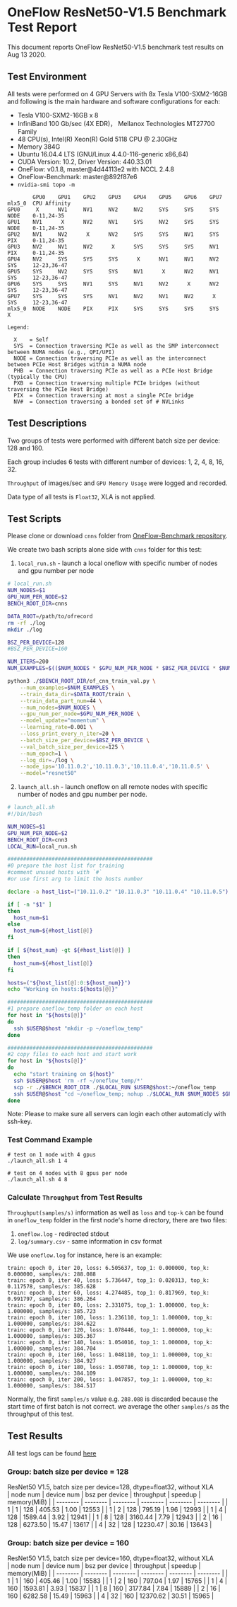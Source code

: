 # OneFlow ResNet50-V1.5 Benchmark Test Report
This document reports OneFlow ResNet50-V1.5 benchmark test results on Aug 13 2020. 

## Test Environment
All tests were performed on 4 GPU Servers with 8x Tesla V100-SXM2-16GB and following is the main hardware and software configurations for each:  
- Tesla V100-SXM2-16GB x 8
- InfiniBand 100 Gb/sec (4X EDR)， Mellanox Technologies MT27700 Family
- 48 CPU(s), Intel(R) Xeon(R) Gold 5118 CPU @ 2.30GHz
- Memory 384G
- Ubuntu 16.04.4 LTS (GNU/Linux 4.4.0-116-generic x86_64)
- CUDA Version: 10.2, Driver Version: 440.33.01
- OneFlow: v0.1.8, master@4d44113e2 with NCCL 2.4.8
- OneFlow-Benchmark: master@892f87e6
- `nvidia-smi topo -m`
```
        GPU0    GPU1    GPU2    GPU3    GPU4    GPU5    GPU6    GPU7    mlx5_0  CPU Affinity
GPU0     X      NV1     NV1     NV2     NV2     SYS     SYS     SYS     NODE    0-11,24-35
GPU1    NV1      X      NV2     NV1     SYS     NV2     SYS     SYS     NODE    0-11,24-35
GPU2    NV1     NV2      X      NV2     SYS     SYS     NV1     SYS     PIX     0-11,24-35
GPU3    NV2     NV1     NV2      X      SYS     SYS     SYS     NV1     PIX     0-11,24-35
GPU4    NV2     SYS     SYS     SYS      X      NV1     NV1     NV2     SYS     12-23,36-47
GPU5    SYS     NV2     SYS     SYS     NV1      X      NV2     NV1     SYS     12-23,36-47
GPU6    SYS     SYS     NV1     SYS     NV1     NV2      X      NV2     SYS     12-23,36-47
GPU7    SYS     SYS     SYS     NV1     NV2     NV1     NV2      X      SYS     12-23,36-47
mlx5_0  NODE    NODE    PIX     PIX     SYS     SYS     SYS     SYS      X

Legend:

  X    = Self
  SYS  = Connection traversing PCIe as well as the SMP interconnect between NUMA nodes (e.g., QPI/UPI)
  NODE = Connection traversing PCIe as well as the interconnect between PCIe Host Bridges within a NUMA node
  PHB  = Connection traversing PCIe as well as a PCIe Host Bridge (typically the CPU)
  PXB  = Connection traversing multiple PCIe bridges (without traversing the PCIe Host Bridge)
  PIX  = Connection traversing at most a single PCIe bridge
  NV#  = Connection traversing a bonded set of # NVLinks

```

## Test Descriptions
Two groups of tests were performed with different batch size per device: 128 and 160.

Each group includes 6 tests with different number of devices: 1, 2, 4, 8, 16, 32.

`Throughput` of images/sec and `GPU Memory Usage` were logged and recorded.

Data type of all tests is `Float32`, XLA is not applied.

## Test Scripts
Please clone or download `cnns` folder from [OneFlow-Benchmark repository](https://github.com/Oneflow-Inc/OneFlow-Benchmark/tree/master/Classification/cnns). 

We create two bash scripts alone side with `cnns` folder for this test:
1. `local_run.sh` - launch a local oneflow with specific number of nodes and gpu number per node
```bash
# local_run.sh
NUM_NODES=$1
GPU_NUM_PER_NODE=$2
BENCH_ROOT_DIR=cnns

DATA_ROOT=/path/to/ofrecord
rm -rf ./log
mkdir ./log

BSZ_PER_DEVICE=128 
#BSZ_PER_DEVICE=160

NUM_ITERS=200
NUM_EXAMPLES=$(($NUM_NODES * $GPU_NUM_PER_NODE * $BSZ_PER_DEVICE * $NUM_ITERS))

python3 ./$BENCH_ROOT_DIR/of_cnn_train_val.py \
    --num_examples=$NUM_EXAMPLES \
    --train_data_dir=$DATA_ROOT/train \
    --train_data_part_num=44 \
    --num_nodes=$NUM_NODES \
    --gpu_num_per_node=$GPU_NUM_PER_NODE \
    --model_update="momentum" \
    --learning_rate=0.001 \
    --loss_print_every_n_iter=20 \
    --batch_size_per_device=$BSZ_PER_DEVICE \
    --val_batch_size_per_device=125 \
    --num_epoch=1 \
    --log_dir=./log \
    --node_ips='10.11.0.2','10.11.0.3','10.11.0.4','10.11.0.5' \
    --model="resnet50"
```
2. `launch_all.sh` - launch oneflow on all remote nodes with specific number of nodes and gpu number per node.
```bash
# launch_all.sh
#!/bin/bash

NUM_NODES=$1
GPU_NUM_PER_NODE=$2
BENCH_ROOT_DIR=cnn3
LOCAL_RUN=local_run.sh

##############################################
#0 prepare the host list for training
#comment unused hosts with `#`
#or use first arg to limit the hosts number

declare -a host_list=("10.11.0.2" "10.11.0.3" "10.11.0.4" "10.11.0.5")

if [ -n "$1" ]
then
  host_num=$1
else
  host_num=${#host_list[@]}
fi

if [ ${host_num} -gt ${#host_list[@]} ]
then
  host_num=${#host_list[@]}
fi

hosts=("${host_list[@]:0:${host_num}}")
echo "Working on hosts:${hosts[@]}"

##############################################
#1 prepare oneflow_temp folder on each host
for host in "${hosts[@]}"
do
  ssh $USER@$host "mkdir -p ~/oneflow_temp"
done

##############################################
#2 copy files to each host and start work
for host in "${hosts[@]}"
do
  echo "start training on ${host}"
  ssh $USER@$host 'rm -rf ~/oneflow_temp/*'
  scp -r ./$BENCH_ROOT_DIR ./$LOCAL_RUN $USER@$host:~/oneflow_temp
  ssh $USER@$host "cd ~/oneflow_temp; nohup ./$LOCAL_RUN $NUM_NODES $GPU_NUM_PER_NODE 1>oneflow.log 2>&1 </dev/null &"
done
```

Note: Please to make sure all servers can login each other automaticly with ssh-key.

### Test Command Example
```
# test on 1 node with 4 gpus
./launch_all.sh 1 4

# test on 4 nodes with 8 gpus per node
./launch_all.sh 4 8
```

### Calculate `Throughput` from Test Results
`Throughput(samples/s)` information as well as `loss` and `top-k` can be found in `oneflow_temp` folder in the first node's home directory, there are two files:
1. `oneflow.log` - redirected stdout 
2. `log/summary.csv` - same information in csv format 

We use `oneflow.log` for instance, here is an example:
```
train: epoch 0, iter 20, loss: 6.505637, top_1: 0.000000, top_k: 0.000000, samples/s: 288.088
train: epoch 0, iter 40, loss: 5.736447, top_1: 0.020313, top_k: 0.117578, samples/s: 385.628
train: epoch 0, iter 60, loss: 4.274485, top_1: 0.817969, top_k: 0.991797, samples/s: 386.264
train: epoch 0, iter 80, loss: 2.331075, top_1: 1.000000, top_k: 1.000000, samples/s: 385.723
train: epoch 0, iter 100, loss: 1.236110, top_1: 1.000000, top_k: 1.000000, samples/s: 384.622
train: epoch 0, iter 120, loss: 1.078446, top_1: 1.000000, top_k: 1.000000, samples/s: 385.367
train: epoch 0, iter 140, loss: 1.054016, top_1: 1.000000, top_k: 1.000000, samples/s: 384.704
train: epoch 0, iter 160, loss: 1.048110, top_1: 1.000000, top_k: 1.000000, samples/s: 384.927
train: epoch 0, iter 180, loss: 1.050786, top_1: 1.000000, top_k: 1.000000, samples/s: 384.109
train: epoch 0, iter 200, loss: 1.047857, top_1: 1.000000, top_k: 1.000000, samples/s: 384.517
```
Normally, the first `samples/s` value e.g. `288.088` is discarded because the start time of first batch is not correct. we average the other `samples/s` as the throughput of this test.
## Test Results
All test logs can be found [here](https://oneflow-public.oss-cn-beijing.aliyuncs.com/OF_benchmark_logs/of_leinao_benchmark_log_0813.tar.gz)
### Group: batch size per device = 128
ResNet50 V1.5, batch size per device=128, dtype=float32, without XLA						
| node num | device num | bsz per device | throughput | speedup | memory(MiB) | 
| -------- | -------- | -------- | -------- | -------- | -------- | 
| 1 | 1 | 128 | 405.53  | 1.00  | 12553 | 
| 1 | 2 | 128 | 795.19  | 1.96  | 12993 | 
| 1 | 4 | 128 | 1589.44  | 3.92  | 12941 | 
| 1 | 8 | 128 | 3160.44  | 7.79  | 12943 | 
| 2 | 16 | 128 | 6273.50  | 15.47  | 13617 | 
| 4 | 32 | 128 | 12230.47  | 30.16  | 13643 | 

### Group: batch size per device = 160
ResNet50 V1.5, batch size per device=160, dtype=float32, without XLA						
| node num | device num | bsz per device | throughput | speedup | memory(MiB) | 
| -------- | -------- | -------- | -------- | -------- | -------- | 
| 1 | 1 | 160 | 405.46  | 1.00  | 15583 | 
| 1 | 2 | 160 | 797.04  | 1.97  | 15765 | 
| 1 | 4 | 160 | 1593.81  | 3.93  | 15837 | 
| 1 | 8 | 160 | 3177.84  | 7.84  | 15889 | 
| 2 | 16 | 160 | 6282.58  | 15.49  | 15963 | 
| 4 | 32 | 160 | 12370.62  | 30.51  | 15965 | 


